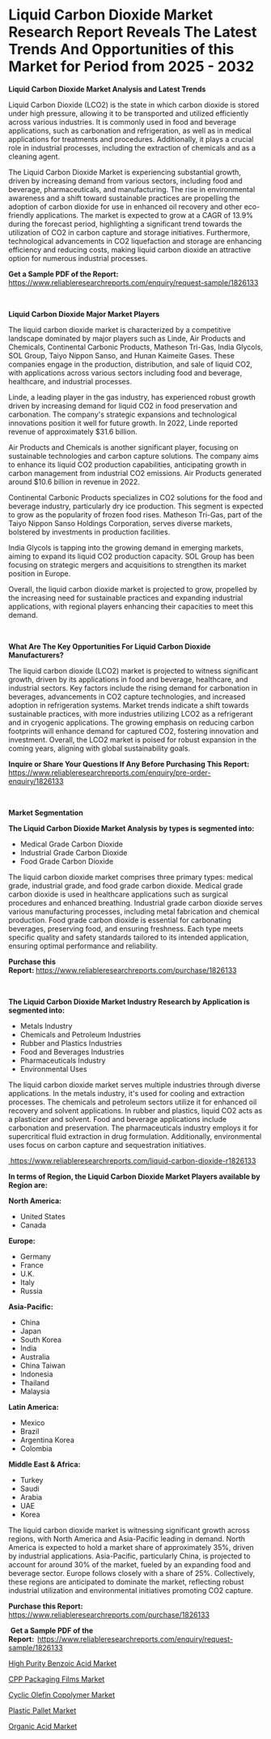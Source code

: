 <p><h1>Liquid Carbon Dioxide Market Research Report Reveals The Latest Trends And Opportunities of this Market for Period from 2025 - 2032</h1></p><p><strong>Liquid Carbon Dioxide Market Analysis and Latest Trends</strong></p>
<p><p>Liquid Carbon Dioxide (LCO2) is the state in which carbon dioxide is stored under high pressure, allowing it to be transported and utilized efficiently across various industries. It is commonly used in food and beverage applications, such as carbonation and refrigeration, as well as in medical applications for treatments and procedures. Additionally, it plays a crucial role in industrial processes, including the extraction of chemicals and as a cleaning agent.</p><p>The Liquid Carbon Dioxide Market is experiencing substantial growth, driven by increasing demand from various sectors, including food and beverage, pharmaceuticals, and manufacturing. The rise in environmental awareness and a shift toward sustainable practices are propelling the adoption of carbon dioxide for use in enhanced oil recovery and other eco-friendly applications. The market is expected to grow at a CAGR of 13.9% during the forecast period, highlighting a significant trend towards the utilization of CO2 in carbon capture and storage initiatives. Furthermore, technological advancements in CO2 liquefaction and storage are enhancing efficiency and reducing costs, making liquid carbon dioxide an attractive option for numerous industrial processes.</p></p>
<p><strong>Get a Sample PDF of the Report:&nbsp;</strong> <a href="https://www.reliableresearchreports.com/enquiry/request-sample/1826133?utm_campaign=8&utm_medium=2&utm_source=Github&utm_content=ia&utm_term=01042025&utm_id=liquid-carbon-dioxide">https://www.reliableresearchreports.com/enquiry/request-sample/1826133</a></p>
<p>&nbsp;</p>
<p><strong>Liquid Carbon Dioxide Major Market Players</strong></p>
<p><p>The liquid carbon dioxide market is characterized by a competitive landscape dominated by major players such as Linde, Air Products and Chemicals, Continental Carbonic Products, Matheson Tri-Gas, India Glycols, SOL Group, Taiyo Nippon Sanso, and Hunan Kaimeite Gases. These companies engage in the production, distribution, and sale of liquid CO2, with applications across various sectors including food and beverage, healthcare, and industrial processes.</p><p>Linde, a leading player in the gas industry, has experienced robust growth driven by increasing demand for liquid CO2 in food preservation and carbonation. The company's strategic expansions and technological innovations position it well for future growth. In 2022, Linde reported revenue of approximately $31.6 billion.</p><p>Air Products and Chemicals is another significant player, focusing on sustainable technologies and carbon capture solutions. The company aims to enhance its liquid CO2 production capabilities, anticipating growth in carbon management from industrial CO2 emissions. Air Products generated around $10.6 billion in revenue in 2022.</p><p>Continental Carbonic Products specializes in CO2 solutions for the food and beverage industry, particularly dry ice production. This segment is expected to grow as the popularity of frozen food rises. Matheson Tri-Gas, part of the Taiyo Nippon Sanso Holdings Corporation, serves diverse markets, bolstered by investments in production facilities.</p><p>India Glycols is tapping into the growing demand in emerging markets, aiming to expand its liquid CO2 production capacity. SOL Group has been focusing on strategic mergers and acquisitions to strengthen its market position in Europe.</p><p>Overall, the liquid carbon dioxide market is projected to grow, propelled by the increasing need for sustainable practices and expanding industrial applications, with regional players enhancing their capacities to meet this demand.</p></p>
<p>&nbsp;</p>
<p><strong>What Are The Key Opportunities For Liquid Carbon Dioxide Manufacturers?</strong></p>
<p><p>The liquid carbon dioxide (LCO2) market is projected to witness significant growth, driven by its applications in food and beverage, healthcare, and industrial sectors. Key factors include the rising demand for carbonation in beverages, advancements in CO2 capture technologies, and increased adoption in refrigeration systems. Market trends indicate a shift towards sustainable practices, with more industries utilizing LCO2 as a refrigerant and in cryogenic applications. The growing emphasis on reducing carbon footprints will enhance demand for captured CO2, fostering innovation and investment. Overall, the LCO2 market is poised for robust expansion in the coming years, aligning with global sustainability goals.</p></p>
<p><strong>Inquire or Share Your Questions If Any Before Purchasing This Report:</strong> <a href="https://www.reliableresearchreports.com/enquiry/pre-order-enquiry/1826133?utm_campaign=8&utm_medium=2&utm_source=Github&utm_content=ia&utm_term=01042025&utm_id=liquid-carbon-dioxide">https://www.reliableresearchreports.com/enquiry/pre-order-enquiry/1826133</a></p>
<p>&nbsp;</p>
<p><strong>Market Segmentation</strong></p>
<p><strong>The Liquid Carbon Dioxide Market Analysis by types is segmented into:</strong></p>
<p><ul><li>Medical Grade Carbon Dioxide</li><li>Industrial Grade Carbon Dioxide</li><li>Food Grade Carbon Dioxide</li></ul></p>
<p><p>The liquid carbon dioxide market comprises three primary types: medical grade, industrial grade, and food grade carbon dioxide. Medical grade carbon dioxide is used in healthcare applications such as surgical procedures and enhanced breathing. Industrial grade carbon dioxide serves various manufacturing processes, including metal fabrication and chemical production. Food grade carbon dioxide is essential for carbonating beverages, preserving food, and ensuring freshness. Each type meets specific quality and safety standards tailored to its intended application, ensuring optimal performance and reliability.</p></p>
<p><strong>Purchase this Report:&nbsp;</strong><a href="https://www.reliableresearchreports.com/purchase/1826133?utm_campaign=8&utm_medium=2&utm_source=Github&utm_content=ia&utm_term=01042025&utm_id=liquid-carbon-dioxide">https://www.reliableresearchreports.com/purchase/1826133</a></p>
<p>&nbsp;</p>
<p><strong>The Liquid Carbon Dioxide Market Industry Research by Application is segmented into:</strong></p>
<p><ul><li>Metals Industry</li><li>Chemicals and Petroleum Industries</li><li>Rubber and Plastics Industries</li><li>Food and Beverages Industries</li><li>Pharmaceuticals Industry</li><li>Environmental Uses</li></ul></p>
<p><p>The liquid carbon dioxide market serves multiple industries through diverse applications. In the metals industry, it's used for cooling and extraction processes. The chemicals and petroleum sectors utilize it for enhanced oil recovery and solvent applications. In rubber and plastics, liquid CO2 acts as a plasticizer and solvent. Food and beverage applications include carbonation and preservation. The pharmaceuticals industry employs it for supercritical fluid extraction in drug formulation. Additionally, environmental uses focus on carbon capture and sequestration initiatives.</p></p>
<p><a href="https://www.reliableresearchreports.com/liquid-carbon-dioxide-r1826133?utm_campaign=8&utm_medium=2&utm_source=Github&utm_content=ia&utm_term=01042025&utm_id=liquid-carbon-dioxide">&nbsp;https://www.reliableresearchreports.com/liquid-carbon-dioxide-r1826133</a></p>
<p><strong>In terms of Region, the Liquid Carbon Dioxide Market Players available by Region are:</strong></p>
<p>
    <p> <strong> North America: </strong>
        <ul>
            <li>United States</li>
            <li>Canada</li>
        </ul>
        </p> 
    <p> <strong> Europe: </strong>
        <ul>
            <li>Germany</li>
            <li>France</li>
            <li>U.K.</li>
            <li>Italy</li>
            <li>Russia</li>
        </ul>
        </p> 
    <p> <strong> Asia-Pacific: </strong>
        <ul>
            <li>China</li>
            <li>Japan</li>
            <li>South Korea</li>
            <li>India</li>
            <li>Australia</li>
            <li>China Taiwan</li>
            <li>Indonesia</li>
            <li>Thailand</li>
            <li>Malaysia</li>
        </ul>
        </p> 
    <p> <strong> Latin America: </strong>
        <ul>
            <li>Mexico</li>
            <li>Brazil</li>
            <li>Argentina Korea</li>
            <li>Colombia</li>
        </ul>
        </p> 
    <p> <strong> Middle East & Africa: </strong>
        <ul>
            <li>Turkey</li>
            <li>Saudi</li>
            <li>Arabia</li>
            <li>UAE</li>
            <li>Korea</li>
        </ul>
    </p>
    </p>
<p><p>The liquid carbon dioxide market is witnessing significant growth across regions, with North America and Asia-Pacific leading in demand. North America is expected to hold a market share of approximately 35%, driven by industrial applications. Asia-Pacific, particularly China, is projected to account for around 30% of the market, fueled by an expanding food and beverage sector. Europe follows closely with a share of 25%. Collectively, these regions are anticipated to dominate the market, reflecting robust industrial utilization and environmental initiatives promoting CO2 capture.</p></p>
<p><strong>Purchase this Report: </strong><a href="https://www.reliableresearchreports.com/purchase/1826133?utm_campaign=8&utm_medium=2&utm_source=Github&utm_content=ia&utm_term=01042025&utm_id=liquid-carbon-dioxide">https://www.reliableresearchreports.com/purchase/1826133</a></p>
<p>&nbsp;<strong>Get a Sample PDF of the Report:&nbsp;&nbsp;</strong><a href="https://www.reliableresearchreports.com/enquiry/request-sample/1826133?utm_campaign=8&utm_medium=2&utm_source=Github&utm_content=ia&utm_term=01042025&utm_id=liquid-carbon-dioxide">https://www.reliableresearchreports.com/enquiry/request-sample/1826133</a></p>
<p><strong></strong></p>
<p><p><a href="https://github.com/lugnabirue/Market-Research-Report-List-1/blob/main/high-purity-benzoic-acid-market.md?utm_campaign=8&utm_medium=2&utm_source=Github&utm_content=ia&utm_term=01042025&utm_id=liquid-carbon-dioxide">High Purity Benzoic Acid Market</a></p><p><a href="https://github.com/kitkaeberz5z/Market-Research-Report-List-1/blob/main/cpp-packaging-films-market.md?utm_campaign=8&utm_medium=2&utm_source=Github&utm_content=ia&utm_term=01042025&utm_id=liquid-carbon-dioxide">CPP Packaging Films Market</a></p><p><a href="https://github.com/snelldimkeod/Market-Research-Report-List-1/blob/main/cyclic-olefin-copolymer-market.md?utm_campaign=8&utm_medium=2&utm_source=Github&utm_content=ia&utm_term=01042025&utm_id=liquid-carbon-dioxide">Cyclic Olefin Copolymer Market</a></p><p><a href="https://github.com/gakpasulgun/Market-Research-Report-List-1/blob/main/plastic-pallet-market.md?utm_campaign=8&utm_medium=2&utm_source=Github&utm_content=ia&utm_term=01042025&utm_id=liquid-carbon-dioxide">Plastic Pallet Market</a></p><p><a href="https://github.com/shpirttangim48/Market-Research-Report-List-1/blob/main/organic-acid-market.md?utm_campaign=8&utm_medium=2&utm_source=Github&utm_content=ia&utm_term=01042025&utm_id=liquid-carbon-dioxide">Organic Acid Market</a></p></p>